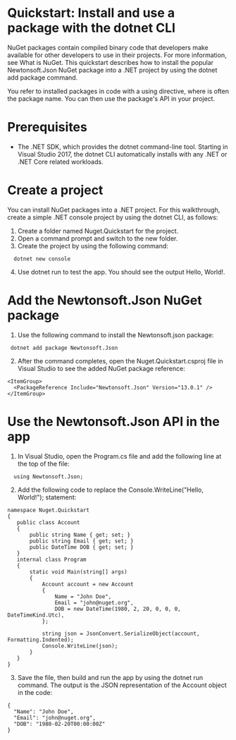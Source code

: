# Quickstart: Install and use a package with the dotnet CLI

NuGet packages contain compiled binary code that developers make available for other developers to use in their projects. For more information, see What is NuGet. This quickstart describes how to install the popular Newtonsoft.Json NuGet package into a .NET project by using the dotnet add package command.

You refer to installed packages in code with a using <namespace> directive, where <namespace> is often the package name. You can then use the package's API in your project.

# Prerequisites

- The .NET SDK, which provides the dotnet command-line tool. Starting in Visual Studio 2017, the dotnet CLI automatically installs with any .NET or .NET Core related workloads.
  
# Create a project

You can install NuGet packages into a .NET project. For this walkthrough, create a simple .NET console project by using the dotnet CLI, as follows:

1. Create a folder named Nuget.Quickstart for the project.
2. Open a command prompt and switch to the new folder.
3. Create the project by using the following command:
```
  dotnet new console
```
4. Use dotnet run to test the app. You should see the output Hello, World!.

# Add the Newtonsoft.Json NuGet package
1. Use the following command to install the Newtonsoft.json package:
```
 dotnet add package Newtonsoft.Json
```
2. After the command completes, open the Nuget.Quickstart.csproj file in Visual Studio to see the added NuGet package reference:
```
<ItemGroup>
  <PackageReference Include="Newtonsoft.Json" Version="13.0.1" />
</ItemGroup>
```

# Use the Newtonsoft.Json API in the app
1. In Visual Studio, open the Program.cs file and add the following line at the top of the file:
```
  using Newtonsoft.Json;
```
 2. Add the following code to replace the Console.WriteLine("Hello, World!"); statement:
 ```
 namespace Nuget.Quickstart
{
    public class Account
    {
        public string Name { get; set; }
        public string Email { get; set; }
        public DateTime DOB { get; set; }
    }
    internal class Program
    {
        static void Main(string[] args)
        {
            Account account = new Account
            {
                Name = "John Doe",
                Email = "john@nuget.org",
                DOB = new DateTime(1980, 2, 20, 0, 0, 0, DateTimeKind.Utc),
            };

            string json = JsonConvert.SerializeObject(account, Formatting.Indented);
            Console.WriteLine(json);
        }
    }
}
```
3. Save the file, then build and run the app by using the dotnet run command. The output is the JSON representation of the Account object in the code:

```
{
  "Name": "John Doe",
  "Email": "john@nuget.org",
  "DOB": "1980-02-20T00:00:00Z"
}
```
